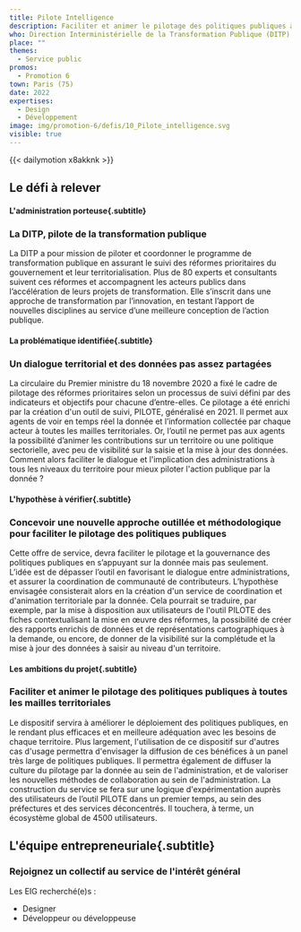 ```yaml
---
title: Pilote Intelligence
description: Faciliter et animer le pilotage des politiques publiques à toutes les mailles territoriales 
who: Direction Interministérielle de la Transformation Publique (DITP)
place: ""
themes:
  - Service public
promos:
  - Promotion 6
town: Paris (75)
date: 2022
expertises:
  - Design
  - Développement
image: img/promotion-6/defis/10_Pilote_intelligence.svg
visible: true
---
```


{{< dailymotion x8akknk >}}

## Le défi à relever

#### L'administration porteuse{.subtitle}
### La DITP, pilote de la transformation publique
La DITP a pour mission de piloter et coordonner le programme de transformation publique en assurant le suivi des réformes prioritaires du gouvernement et leur territorialisation. Plus de 80 experts et consultants suivent ces réformes et accompagnent les acteurs publics dans l’accélération de leurs projets de transformation. Elle s’inscrit dans une approche de transformation par l’innovation, en testant l’apport de nouvelles disciplines au service d’une meilleure conception de l’action publique.

#### La problématique identifiée{.subtitle}
### Un dialogue territorial et des données pas assez partagées
La circulaire du Premier ministre du 18 novembre 2020 a fixé le cadre de pilotage des réformes prioritaires selon un processus de suivi défini par des indicateurs et objectifs pour chacune d’entre-elles. Ce pilotage a été enrichi par la création d'un outil de suivi, PILOTE, généralisé en 2021. Il permet aux agents de voir en temps réel la donnée et l’information collectée par chaque acteur à toutes les mailles territoriales.
Or, l’outil ne permet pas aux agents la possibilité d’animer les contributions sur un territoire ou une politique sectorielle, avec peu de visibilité sur la saisie et la mise à jour des données. Comment alors faciliter le dialogue et l'implication des administrations à tous les niveaux du territoire pour mieux piloter l'action publique par la donnée ?

#### L'hypothèse à vérifier{.subtitle}
### Concevoir une nouvelle approche outillée et méthodologique pour faciliter le pilotage des politiques publiques
Cette offre de service, devra faciliter le pilotage et la gouvernance des politiques publiques en s’appuyant sur la donnée mais pas seulement. L’idée est de dépasser l’outil en favorisant le dialogue entre administrations, et assurer la coordination de communauté de contributeurs.
L’hypothèse envisagée consisterait alors en la création d'un service de coordination et d'animation territoriale par la donnée. Cela pourrait se traduire, par exemple, par la mise à disposition aux utilisateurs de l'outil PILOTE des fiches contextualisant la mise en œuvre des réformes, la possibilité de créer des rapports enrichis de données et de représentations cartographiques à la demande, ou encore, de donner de la visibilité sur la complétude et la mise à jour des données à saisir au niveau d'un territoire.

#### Les ambitions du projet{.subtitle}
### Faciliter et animer le pilotage des politiques publiques à toutes les mailles territoriales
Le dispositif servira à améliorer le déploiement des politiques publiques, en le rendant plus efficaces et en meilleure adéquation avec les besoins de chaque territoire. Plus largement, l'utilisation de ce dispositif sur d'autres cas d'usage permettra d'envisager la diffusion de ces bénéfices à un panel très large de politiques publiques.
Il permettra également de diffuser la culture du pilotage par la donnée au sein de l'administration, et de valoriser les nouvelles méthodes de collaboration au sein de l'administration. 
La construction du service se fera sur une logique d'expérimentation auprès des utilisateurs de l’outil PILOTE dans un premier temps, au sein des préfectures et des services déconcentrés. Il touchera, à terme, un écosystème global de 4500 utilisateurs.

## L'équipe entrepreneuriale{.subtitle}
### Rejoignez un collectif au service de l'intérêt général

Les EIG recherché(e)s :
* Designer
* Développeur ou développeuse